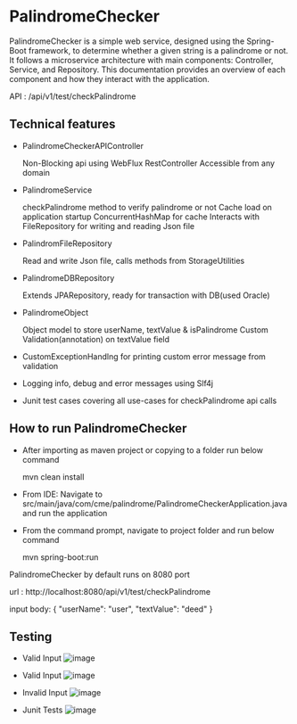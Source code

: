# PalindromeChecker
PalindromeChecker is a simple web service, designed using the Spring-Boot framework, to determine whether a given string is a palindrome or not. It follows a microservice architecture with main components: Controller, Service, and Repository. This documentation provides an overview of each component and how they interact with the application.

API : /api/v1/test/checkPalindrome


## Technical features
* PalindromeCheckerAPIController
 
  Non-Blocking api using WebFlux
  RestController
  Accessible from any domain
* PalindromeService
 
  checkPalindrome method to verify palindrome or not
  Cache load on application startup
  ConcurrentHashMap for cache
  Interacts with FileRepository for writing and reading Json file
* PalindromFileRepository
  
  Read and write Json file, calls methods from StorageUtilities
* PalindromeDBRepository
  
  Extends JPARepository, ready for transaction with DB(used Oracle)
* PalindromeObject
  
  Object model to store userName, textValue & isPalindrome
  Custom Validation(annotation) on textValue field
* CustomExceptionHandlng for printing custom error message from validation
* Logging info, debug and error messages using Slf4j
* Junit test cases covering all use-cases for checkPalindrome api calls


## How to run PalindromeChecker
* After importing as maven project or copying to a folder run below command

   mvn clean install
* From IDE: Navigate to src/main/java/com/cme/palindrome/PalindromeCheckerApplication.java and run the application
* From the command prompt, navigate to project folder and run below command 

  mvn spring-boot:run

PalindromeChecker by default runs on 8080 port

url : http://localhost:8080/api/v1/test/checkPalindrome

input body:
{
    "userName": "user",
    "textValue": "deed"
}


## Testing
* Valid Input
![image](https://github.com/KavyaVishwanath7/PalindromeChecker/assets/168433126/c0778286-42ea-4fc8-bd97-3512f933ee18)

* Valid Input
![image](https://github.com/KavyaVishwanath7/PalindromeChecker/assets/168433126/f8492ef7-d265-4e1c-9009-c6ca4b308d91)

* Invalid Input
![image](https://github.com/KavyaVishwanath7/PalindromeChecker/assets/168433126/d11c3bfd-abab-40a4-a8fb-2f1fbe20cd15)

* Junit Tests
![image](https://github.com/KavyaVishwanath7/PalindromeChecker/assets/168433126/c699213b-513e-49d8-b7b3-8085e756c092)  
  
